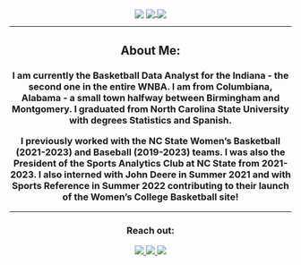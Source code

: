 <div align="center">
  <img align="center" src="[https://live.staticflickr.com/65535/51471553115_14a959f5fb_h.jpg](https://media.licdn.com/dms/image/C4D03AQHfPVC--qgbQg/profile-displayphoto-shrink_800_800/0/1616278615399?e=1725494400&v=beta&t=ZcYkrH5WOg03dE5E0YOKyp8Q1pI13GZ0gbtYZbdge-4)">
  <a href="#"><img align="center" src="https://github-readme-stats.vercel.app/api?username=manliestben&hide=stars,issues&include_all_commits=true&count_private=true&show_icons=true&theme=react" />  </a>
  <a href="#"><img align="center" src="https://github-readme-stats.vercel.app/api/top-langs/?username=manliestben&layout=compact&theme=react" /></a> 
  <hr>
  <h2>About Me:</h2>
  <h3>I am currently the Basketball Data Analyst for the Indiana - the second one in the entire WNBA. I am from Columbiana, Alabama - a small town halfway between Birmingham and Montgomery. I graduated from North Carolina State University with degrees Statistics and Spanish.

I previously worked with the NC State Women’s Basketball (2021-2023) and Baseball (2019-2023) teams. I was also the President of the Sports Analytics Club at NC State from 2021-2023. I also interned with John Deere in Summer 2021 and with Sports Reference in Summer 2022 contributing to their launch of the Women’s College Basketball site!  </h3>
  <hr>
  <div>
    <h3>Reach out:</h3>
    <a href="[https://billyfryer.com/](https://billyfryer.com/)"><img src="https://img.shields.io/badge/-Personal_Website-000000?style=flat-square&logo=Coderwall&logoColor=white" />  </a>
    <a href="https://www.linkedin.com/in/billy-fryer/"><img src="https://img.shields.io/badge/-LinkedIn-0077B5?style=flat-square&logo=LinkedIn&logoColor=white" />  </a>
    <a href="https://github.com/billyfryer"><img src="https://img.shields.io/github/followers/manliestben?color=black&label=GitHub&logo=GitHub&logoColor=white&style=flat-square" />  </a>
  </div>


